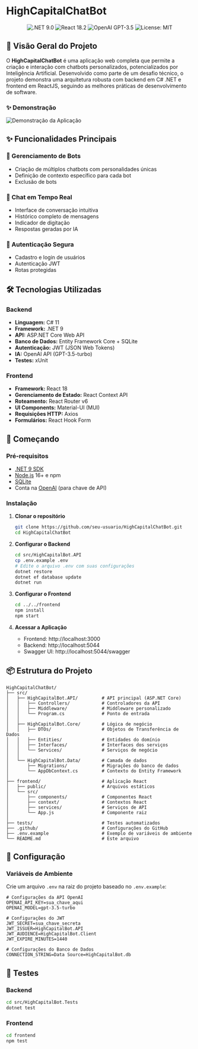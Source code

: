 # HighCapitalChatBot

<div align="center">
  <img src="https://img.shields.io/badge/.NET-9.0-512BD4?logo=dotnet" alt=".NET 9.0" />
  <img src="https://img.shields.io/badge/React-18.2-61DAFB?logo=react" alt="React 18.2" />
  <img src="https://img.shields.io/badge/OpenAI-GPT--3.5-412991?logo=openai" alt="OpenAI GPT-3.5" />
  <img src="https://img.shields.io/badge/License-MIT-blue.svg" alt="License: MIT" />
</div>

## 🚀 Visão Geral do Projeto

O **HighCapitalChatBot** é uma aplicação web completa que permite a criação e interação com chatbots personalizados, potencializados por Inteligência Artificial. Desenvolvido como parte de um desafio técnico, o projeto demonstra uma arquitetura robusta com backend em C# .NET e frontend em ReactJS, seguindo as melhores práticas de desenvolvimento de software.

### ✨ Demonstração

![Demonstração da Aplicação](docs/images/demo.gif)

## ✨ Funcionalidades Principais

### 🤖 Gerenciamento de Bots
- Criação de múltiplos chatbots com personalidades únicas
- Definição de contexto específico para cada bot
- Exclusão de bots

### 💬 Chat em Tempo Real
- Interface de conversação intuitiva
- Histórico completo de mensagens
- Indicador de digitação
- Respostas geradas por IA

### 🔐 Autenticação Segura
- Cadastro e login de usuários
- Autenticação JWT
- Rotas protegidas

## 🛠️ Tecnologias Utilizadas

### Backend
- **Linguagem:** C# 11
- **Framework:** .NET 9
- **API:** ASP.NET Core Web API
- **Banco de Dados:** Entity Framework Core + SQLite
- **Autenticação:** JWT (JSON Web Tokens)
- **IA:** OpenAI API (GPT-3.5-turbo)
- **Testes:** xUnit

### Frontend
- **Framework:** React 18
- **Gerenciamento de Estado:** React Context API
- **Roteamento:** React Router v6
- **UI Components:** Material-UI (MUI)
- **Requisições HTTP:** Axios
- **Formulários:** React Hook Form

## 🚀 Começando

### Pré-requisitos

- [.NET 9 SDK](https://dotnet.microsoft.com/download/dotnet/9.0)
- [Node.js](https://nodejs.org/) 16+ e npm
- [SQLite](https://www.sqlite.org/index.html)
- Conta na [OpenAI](https://platform.openai.com/) (para chave de API)

### Instalação

1. **Clonar o repositório**
   ```bash
   git clone https://github.com/seu-usuario/HighCapitalChatBot.git
   cd HighCapitalChatBot
   ```

2. **Configurar o Backend**
   ```bash
   cd src/HighCapitalBot.API
   cp .env.example .env
   # Edite o arquivo .env com suas configurações
   dotnet restore
   dotnet ef database update
   dotnet run
   ```

3. **Configurar o Frontend**
   ```bash
   cd ../../frontend
   npm install
   npm start
   ```

4. **Acessar a Aplicação**
   - Frontend: http://localhost:3000
   - Backend: http://localhost:5044
   - Swagger UI: http://localhost:5044/swagger

## 📦 Estrutura do Projeto

```
HighCapitalChatBot/
├── src/
│   ├── HighCapitalBot.API/         # API principal (ASP.NET Core)
│   │   ├── Controllers/            # Controladores da API
│   │   ├── Middleware/             # Middleware personalizado
│   │   └── Program.cs              # Ponto de entrada
│   │
│   ├── HighCapitalBot.Core/        # Lógica de negócio
│   │   ├── DTOs/                   # Objetos de Transferência de Dados
│   │   ├── Entities/               # Entidades do domínio
│   │   ├── Interfaces/             # Interfaces dos serviços
│   │   └── Services/               # Serviços de negócio
│   │
│   └── HighCapitalBot.Data/        # Camada de dados
│       ├── Migrations/             # Migrações do banco de dados
│       └── AppDbContext.cs         # Contexto do Entity Framework
│
├── frontend/                       # Aplicação React
│   ├── public/                     # Arquivos estáticos
│   └── src/
│       ├── components/             # Componentes React
│       ├── context/                # Contextos React
│       ├── services/               # Serviços de API
│       └── App.js                  # Componente raiz
│
├── tests/                          # Testes automatizados
├── .github/                        # Configurações do GitHub
├── .env.example                    # Exemplo de variáveis de ambiente
└── README.md                       # Este arquivo
```

## 🔧 Configuração

### Variáveis de Ambiente

Crie um arquivo `.env` na raiz do projeto baseado no `.env.example`:

```env
# Configurações da API OpenAI
OPENAI_API_KEY=sua_chave_aqui
OPENAI_MODEL=gpt-3.5-turbo

# Configurações do JWT
JWT_SECRET=sua_chave_secreta
JWT_ISSUER=HighCapitalBot.API
JWT_AUDIENCE=HighCapitalBot.Client
JWT_EXPIRE_MINUTES=1440

# Configurações do Banco de Dados
CONNECTION_STRING=Data Source=HighCapitalBot.db
```

## 🧪 Testes

### Backend
```bash
cd src/HighCapitalBot.Tests
dotnet test
```

### Frontend
```bash
cd frontend
npm test
```


